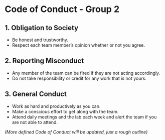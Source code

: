 # Code of Conduct - Group 2 

## 1.	Obligation to Society

-	Be honest and trustworthy.
-	Respect each team member’s opinion whether or not you agree.

## 2. Reporting Misconduct

- Any member of the team can be fired if they are not acting accordingly.
- Do not take responsibility or credit for any work that is not yours.

## 3. General Conduct

- Work as hard and productively as you can.
- Make a conscious effort to get along with the team.
- Attend daily meetings and the lab each week and alert the team if you are not able to attend.

*(More defined Code of Conduct will be updated, just a rough outline)*
